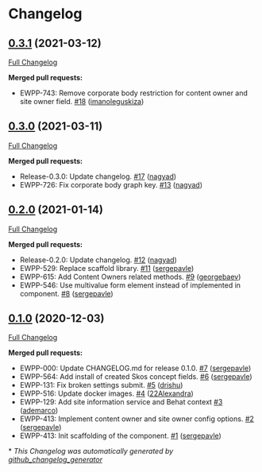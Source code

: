 # Changelog

## [0.3.1](https://github.com/openeuropa/oe_corporate_site_info/tree/0.3.1) (2021-03-12)

[Full Changelog](https://github.com/openeuropa/oe_corporate_site_info/compare/0.3.0...0.3.1)

**Merged pull requests:**

- EWPP-743: Remove corporate body restriction for content owner and site owner field. [\#18](https://github.com/openeuropa/oe_corporate_site_info/pull/18) ([imanoleguskiza](https://github.com/imanoleguskiza))

## [0.3.0](https://github.com/openeuropa/oe_corporate_site_info/tree/0.3.0) (2021-03-11)

[Full Changelog](https://github.com/openeuropa/oe_corporate_site_info/compare/0.2.0...0.3.0)

**Merged pull requests:**

- Release-0.3.0: Update changelog. [\#17](https://github.com/openeuropa/oe_corporate_site_info/pull/17) ([nagyad](https://github.com/nagyad))
- EWPP-726: Fix corporate body graph key. [\#13](https://github.com/openeuropa/oe_corporate_site_info/pull/13) ([nagyad](https://github.com/nagyad))

## [0.2.0](https://github.com/openeuropa/oe_corporate_site_info/tree/0.2.0) (2021-01-14)

[Full Changelog](https://github.com/openeuropa/oe_corporate_site_info/compare/0.1.0...0.2.0)

**Merged pull requests:**

- Release-0.2.0: Update changelog. [\#12](https://github.com/openeuropa/oe_corporate_site_info/pull/12) ([nagyad](https://github.com/nagyad))
- EWPP-529: Replace scaffold library. [\#11](https://github.com/openeuropa/oe_corporate_site_info/pull/11) ([sergepavle](https://github.com/sergepavle))
- EWPP-615: Add Content Owners related methods. [\#9](https://github.com/openeuropa/oe_corporate_site_info/pull/9) ([georgebaev](https://github.com/georgebaev))
- EWPP-546: Use multivalue form element instead of implemented in component. [\#8](https://github.com/openeuropa/oe_corporate_site_info/pull/8) ([sergepavle](https://github.com/sergepavle))

## [0.1.0](https://github.com/openeuropa/oe_corporate_site_info/tree/0.1.0) (2020-12-03)

[Full Changelog](https://github.com/openeuropa/oe_corporate_site_info/compare/02f84828e4fae1bfc2b3ff69b419a99df0cc2932...0.1.0)

**Merged pull requests:**

- EWPP-000: Update CHANGELOG.md for release 0.1.0. [\#7](https://github.com/openeuropa/oe_corporate_site_info/pull/7) ([sergepavle](https://github.com/sergepavle))
- EWPP-564: Add install of created Skos concept fields. [\#6](https://github.com/openeuropa/oe_corporate_site_info/pull/6) ([sergepavle](https://github.com/sergepavle))
- EWPP-131: Fix broken settings submit. [\#5](https://github.com/openeuropa/oe_corporate_site_info/pull/5) ([drishu](https://github.com/drishu))
- EWPP-516: Update docker images. [\#4](https://github.com/openeuropa/oe_corporate_site_info/pull/4) ([22Alexandra](https://github.com/22Alexandra))
- EWPP-129: Add site information service and Behat context [\#3](https://github.com/openeuropa/oe_corporate_site_info/pull/3) ([ademarco](https://github.com/ademarco))
- EWPP-413: Implement content owner and site owner config options. [\#2](https://github.com/openeuropa/oe_corporate_site_info/pull/2) ([sergepavle](https://github.com/sergepavle))
- EWPP-413: Init scaffolding of the component. [\#1](https://github.com/openeuropa/oe_corporate_site_info/pull/1) ([sergepavle](https://github.com/sergepavle))



\* *This Changelog was automatically generated by [github_changelog_generator](https://github.com/github-changelog-generator/github-changelog-generator)*
